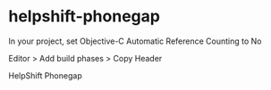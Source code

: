 helpshift-phonegap
==================

In your project, set Objective-C Automatic Reference Counting to No 

Editor > Add build phases > Copy Header

HelpShift Phonegap
